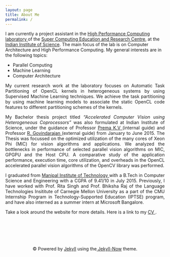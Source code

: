 ```yaml
---
layout: page
title: About Me
permalink: /
---
```


<span style="text-align: justify;">
I am currently a project assistant in the <a href= "http://hpc.serc.iisc.ernet.in/"> High Performance Computing laboratory </a> of the <a href = "http://www.serc.iisc.in/"> Super Computing Education and Research Centre</a>, at the <a href = "http://www.iisc.ernet.in/">Indian Institute of Science</a>. The main focus of the lab is on Computer Architecture and High Performance Computing. My general interests are in the following topics:


  * Parallel Computing
  * Machine Learning
  * Computer Architecture
 
My current research work at the laboratory focuses on Automatic Task Partitioning of OpenCL kernels in heterogeneous systems by using Supervised Machine Learning techniques. We achieve the task partitioning by using machine learning models to associate the static OpenCL code features to different partitioning schemes of the kernels. 


My Bachelor thesis project titled *“Accelerated Computer Vision using Heterogeneous Coprocessors”* was also formulated at Indian Institute of Science, under the guidance of Professor <a href="https://scholar.google.co.in/citations?user=RewgGV8AAAAJ&hl=en"> Prema K.V </a> (internal guide) and Professor <a href="https://scholar.google.co.in/citations?user=y91My88AAAAJ&hl=en"> R. Govindarajan  </a>(external guide) from January to June 2015. The Thesis was focussed on the optimized utilization of the many cores of Xeon Phi (MIC) for vision algorithms and applications. We analyzed the bottlenecks in performance of selected parallel vision algorithms on MIC, GPGPU and the Host CPU. A comparative study of the application performance, execution time, core utilization, and overheads in the OpenCL accelerated parallel vision algorithms of the OpenCV library was performed.


I graduated from <a href = "http://manipal.edu/mu.html"> Manipal Institute of Technology </a> with a B.Tech in Computer Science and Engineering with a CGPA of 9.41/10 in July 2015. Previously, I have worked with Prof. Rita Singh and Prof. Bhiksha Raj of the Language Technologies Insititute of Carnegie Mellon University as a part of the CMU Internship Program in Technology-Supported Education (IPTSE) program, and have also interned as a summer intern at Microsoft Bangalore. 


Take a look around the website for more details. 
Here is a link to my  <a href = "http://tejeswinisundaram.github.io/assets/tejeswini_cv.pdf"> CV </a>.
</span>

<br/>
<br/>
<br/>
<br/>
<br/>

<div class="container" align="center">
<span>&copy; Powered by  <a href="http://jekyllrb.com" rel="nofollow">Jekyll</a> using the<a href="http://www.jekyllnow.com/" rel="no follow"> Jekyll-Now</a> theme.</span>
</div>
